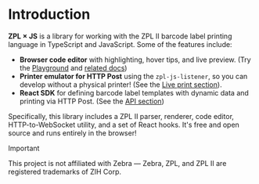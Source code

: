 # Introduction

**ZPL × JS** is a library for working with the ZPL II barcode label printing language in TypeScript and JavaScript.
Some of the features include:
- **Browser code editor** with highlighting, hover tips, and live preview. (Try the [Playground](/) and [related docs](/docs/playground/guide))
- **Printer emulator for HTTP Post** using the `zpl-js-listener`, so you can develop without a physical printer! (See the [Live print section](/docs/playground/live-print)).
- **React SDK** for defining barcode label templates with dynamic data and printing via HTTP Post. (See the [API section](/docs/api-reference/overview))

Specifically, this library includes a ZPL II parser, renderer, code editor, HTTP-to-WebSocket utility, and a set of React hooks. It's free and open source and runs entirely in the browser!

> [!Important]  
> This project is not affiliated with Zebra — Zebra, ZPL, and ZPL II are registered trademarks of ZIH Corp.
